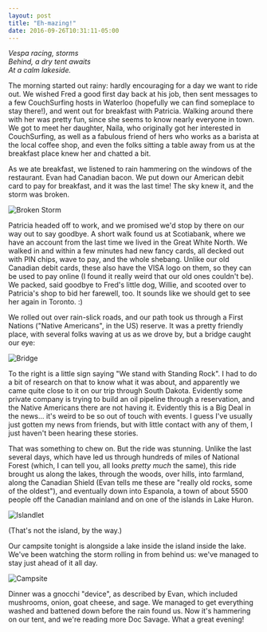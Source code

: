 ```yaml
---
layout: post
title: "Eh-mazing!"
date: 2016-09-26T10:31:11-05:00
---
```


<i>Vespa racing, storms<br/>
Behind, a dry tent awaits<br/>
At a calm lakeside.</i>

The morning started out rainy: hardly encouraging for a day we want to ride out. We wished Fred a good first day back at his job, then sent messages to a few CouchSurfing hosts in Waterloo (hopefully we can find someplace to stay there!), and went out for breakfast with Patricia. Walking around there with her was pretty fun, since she seems to know nearly everyone in town. We got to meet her daughter, Naila, who originally got her interested in CouchSurfing, as well as a fabulous friend of hers who works as a barista at the local coffee shop, and even the folks sitting a table away from us at the breakfast place knew her and chatted a bit.

As we ate breakfast, we listened to rain hammering on the windows of the restaurant. Evan had Canadian bacon. We put down our American debit card to pay for breakfast, and it was the last time! The sky knew it, and the storm was broken.

![Broken Storm](https://lh3.googleusercontent.com/nIFEFMgn2eNZB7ddEBl7ec7aVAEppQ02qLW0xfn998uLl9AEn97Cxv5Z4ohcUbOU5G-hcsCn6bwAUt3aHEAYnvQ9oV_XzAcD5gt9mhMYEQKFeNvAnpXCDD9742sa5tHe-kpWWdthxhQvV_PQeGyVgfwABVQZ7P39GORKiXEpm9xBqsuUOPAvP8okL2WFsnW7W2CV3bk55Jiw8eW4lilTK6Wfg1TK5EVpZ7-g8nZjN4BBhoDFS5SsmgOasepxowq9vB7mVHW6Hae7a4unyBeAOze7Q-D_v8f3YI-kB9xuWVECwgwXV2wpQ6LOFEQjEQ5wqH_b3hmfE3P23MWJtqJk73x1ZCrCwH6nEwXaBTcAJaQ3ajXKblryYFOvBufw1sWHNTdMaGE35IBmT5BE4HOJsphsS6-ctgd-a1w5myKUL1zyaqRuwojeBeHQrApFddy9mYw8CT06gSI6TxqzgVlytnG0cfa15ukgHbAyTNqDWBkOlzDWezSc7OT2MueekEvdU5Qv5PQPqqx3ClR5BUuvAeVcjQBYCL4e95AOgYrTRvrNdhvTJ50BwKGF5w6nagg72kuirQIkx49zWqilfGHbvVZZi7r3vfL13s8dZhdmSu0VQxKXEw=w594-h336-no "Broken Storm")

Patricia headed off to work, and we promised we'd stop by there on our way out to say goodbye. A short walk found us at Scotiabank, where we have an account from the last time we lived in the Great White North. We walked in and within a few minutes had new fancy cards, all decked out with PIN chips, wave to pay, and the whole shebang. Unlike our old Canadian debit cards, these also have the VISA logo on them, so they can be used to pay online (I found it really weird that our old ones couldn't be). We packed, said goodbye to Fred's little dog, Willie, and scooted over to Patricia's shop to bid her farewell, too. It sounds like we should get to see her again in Toronto. :)

We rolled out over rain-slick roads, and our path took us through a First Nations ("Native Americans", in the US) reserve. It was a pretty friendly place, with several folks waving at us as we drove by, but a bridge caught our eye:

![Bridge](https://lh3.googleusercontent.com/15IaPUPlLSuY6xBRAlaqF10XXpWOoHQrbCcM0-aqluS6YIl7_kxXLsbEG_fLk5QvScBGkfWIh77dpx_un9Rp89PLU1L7cGw1XzQzxAX13U63I2hcLxsVL6vGbY1jwTLhAD5GhNZrOlqkc14IR6d4CyTlQ4pbBD57OwAKpI2CNZYSW0fph6jUokHS1zRpAHxcWRMBFtptAH5nDmcHLKBrzSrD-5b6SQUJ1nPiY-LB1w8W3_UruneNAzbwMFLwyJ8MTj3EGx1bcWg6WABFf0Pmiuf7yRv8eoTKV_V78DyHWGxlMOvTLuDRgltfu51lZhTdSJgIVMX9mvHeDULbvflKHt2BLts_oiKC3767qxItdAuy7amSuf31_jt6A9BMy5b__j169QTSKfWJZ6bSqAmIRfmrG8rMB6nQN1p8ll8zVGR_EpQeCX51hZNpvgeFAd9muYP-Hp_jA4SZibEj5C2FRbJrWBsGuqSvsxjht8sjOd8iVwbWPJ6a1YeRknV7B3yDjfq1O2UApOBInMYKW7F-1AUD9nNCrd94oZU_d2sAJoD0Qhhoh53jWrsE4xVqbUTjHxl_OdXbngp0hmLXgSJY4s9hRP1IdfXFWwlHv5bFzNsRMpyOtA=w2480-h1404-no "Bridge")

To the right is a little sign saying "We stand with Standing Rock". I had to do a bit of research on that to know what it was about, and apparently we came quite close to it on our trip through South Dakota. Evidently some private company is trying to build an oil pipeline through a reservation, and the Native Americans there are not having it. Evidently this is a Big Deal in the news... it's weird to be so out of touch with events. I guess I've usually just gotten my news from friends, but with little contact with any of them, I just haven't been hearing these stories.

That was something to chew on. But the ride was stunning. Unlike the last several days, which have led us through hundreds of miles of National Forest (which, I can tell you, all looks _pretty much_ the same), this ride brought us along the lakes, through the woods, over hills, into farmland, along the Canadian Shield (Evan tells me these are "really old rocks, some of the oldest"), and eventually down into Espanola, a town of about 5500 people off the Canadian mainland and on one of the islands in Lake Huron.

![Islandlet](https://lh3.googleusercontent.com/r3cIN8gnhFLxaB9o0W_LEc6nxwXKjUwT6LyhlTTrI8N-iqKI-lRWZgbe3DdS_ONnTuNPstBnistETPXuEDwpshM35jiOhE2YkbF3kOOFea8ZWIdqHz323xfwP1xN6v81U2jC7Q33pGbY7bE_FJ8ibQsi9P7JrO4L3ztlTtl4Uqpvx2jw1_m-Gy9nxoCO0murwsh_ePJCPkS0iNtQURfgGApqHgqql7sEb1VKATFsV5usIGFHsTb70X8WztAKMnAff_0Of-mGbP-kfULsK24IaFu9vPrkn25fPi91dy5JLFljwOmYmre5_WJPGUct2ZTZWiljFEQHlvWwHNFx5INwz1PvKhy_FLtEV0cf6QLWWJT_ZNW1K1ozZb8YmCFjzpAJqCWVxa7LkmqCCmDCtnoFwCX2yEOQPOqLgtlPcmASLl85yoHidHLV0-KfjkaGXJFHcjaG7Il9pyvuxz8nHT-OGwAlEq3nk_y3NUAkrMzu3lH5rxtFFybEgWEkSYPCqgX71tlaSeI2i9Ff8R0hsszely-YPDiWDcu9eLiztw0akwclTU_PW6IBrzbIm8sChyDpJoYGTwvibNQ7WekniEUZhaBT5SsjSE4SBbcuVftBEeVmPMP72A=w2480-h1404-no "Islandlet")

(That's not the island, by the way.)

Our campsite tonight is alongside a lake inside the island inside the lake. We've been watching the storm rolling in from behind us: we've managed to stay just ahead of it all day.

![Campsite](https://lh3.googleusercontent.com/Wk9Fweo8R4vGHxzCFwqoscirfbIVw-OZL0iKAsWGyDIJSpKX_Kw64v1W3jNKqcdvpuhIurMIVe5Yzh7-x1KksiA_LPvmCa-YO6SjHCDCdFszhhA7sCd6d5L9W7e18DlGMTIjrcR9ewPQDLfKuW2jkAfyGaP504uxG1nk3qXanrEqp8rKx8q4m7L34IQpnJBlGIhx8suUqyloO_I-GstzO19A6EzY_Q8J8CCwUD--CffMRc4mwyQm5OIa1A2i67MCjOTfkKJyYCR-3eGx52dP-yLmdT2zTP7Dl9jXbPprC_wVogEqy5uHacSrfzzuGRIGKVyqgLRvQbPwfbfuKwymWJYNLYIZlq0bb3O9kB2CHD_n-GtkKAb8lHyLdtsERivdaSxKhK269bLPRMep748tl-XyvV7BS2IU8dE0xPknCC9uJjFaEsPvcj6FPUGBeBus1AxIInRzyt0YIVDHi-a0onFcnypxgi8Y_x37SIs1Y-WPlKA7JAxeR447zZMLZEfPHjijAxmYXqfP1yN516bRgcdVsqJdPqztnxZ8Gnavwz1LUXKoF_6vPJIN9oJE5TNybkfLAVnovG_m0Py1cGCZ_kDmmLc-97wrcvW4hMFUSymk5xtn=w2480-h1404-no "Campsite")

Dinner was a gnocchi "device", as described by Evan, which included mushrooms, onion, goat cheese, and sage. We managed to get everything washed and battened down before the rain found us. Now it's hammering on our tent, and we're reading more Doc Savage. What a great evening!
